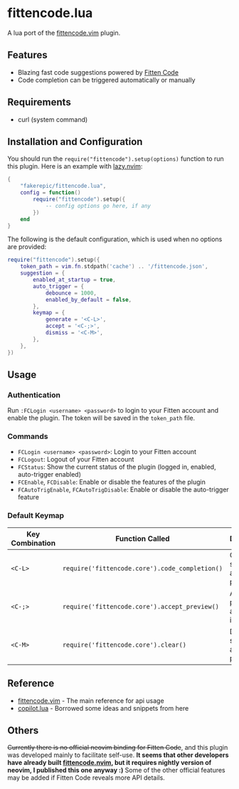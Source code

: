 # fittencode.lua

A lua port of the [fittencode.vim](https://github.com/FittenTech/fittencode.vim.git) plugin.

## Features

- Blazing fast code suggestions powered by [Fitten Code](https://code.fittentech.com)
- Code completion can be triggered automatically or manually

## Requirements

- curl (system command)

## Installation and Configuration

You should run the `require("fittencode").setup(options)` function to run this plugin. 
Here is an example with [lazy.nvim](https://github.com/folke/lazy.nvim):

```lua
{
    "fakerepic/fittencode.lua",
    config = function()
        require("fittencode").setup({
            -- config options go here, if any
        })
    end
}
```

The following is the default configuration, which is used when no options are provided:

```lua
require("fittencode").setup({
    token_path = vim.fn.stdpath('cache') .. '/fittencode.json',
    suggestion = {
        enabled_at_startup = true,
        auto_trigger = {
            debounce = 1000,
            enabled_by_default = false,
        },
        keymap = {
            generate = '<C-L>',
            accept = '<C-;>',
            dismiss = '<C-M>',
        },
    },
})
```

## Usage

### Authentication

Run `:FCLogin <username> <password>` to login to your Fitten account and enable the plugin.
The token will be saved in the `token_path` file.

### Commands

- `FCLogin <username> <password>`: Login to your Fitten account
- `FCLogout`: Logout of your Fitten account
- `FCStatus`: Show the current status of the plugin (logged in, enabled, auto-trigger enabled)
- `FCEnable`, `FCDisable`: Enable or disable the features of the plugin
- `FCAutoTrigEnable`, `FCAutoTrigDisable`: Enable or disable the auto-trigger feature

### Default Keymap

| Key Combination | Function Called                                | Description                           |
| --------------- | ---------------------------------------------- | ------------------------------------- |
| `<C-L>`         | `require('fittencode.core').code_completion()` | Generate suggestion and preview       |
| `<C-;>`         | `require('fittencode.core').accept_preview()`  | Accept preview and insert into buffer |
| `<C-M>`         | `require('fittencode.core').clear()`           | Dismiss suggestion and clear preview  |

## Reference

- [fittencode.vim](https://github.com/FittenTech/fittencode.vim.git) - The main reference for api usage
- [copilot.lua](https://github.com/zbirenbaum/copilot.lua) - Borrowed some ideas and snippets from here

## Others

~~Currently there is no official neovim binding for Fitten Code~~, and this plugin was developed mainly to facilitate self-use. **It seems that other developers have already built [fittencode.nvim](https://github.com/luozhiya/fittencode.nvim), but it requires nightly version of neovim, I published this one anyway :)**
Some of the other official features may be added if Fitten Code reveals more API details.
